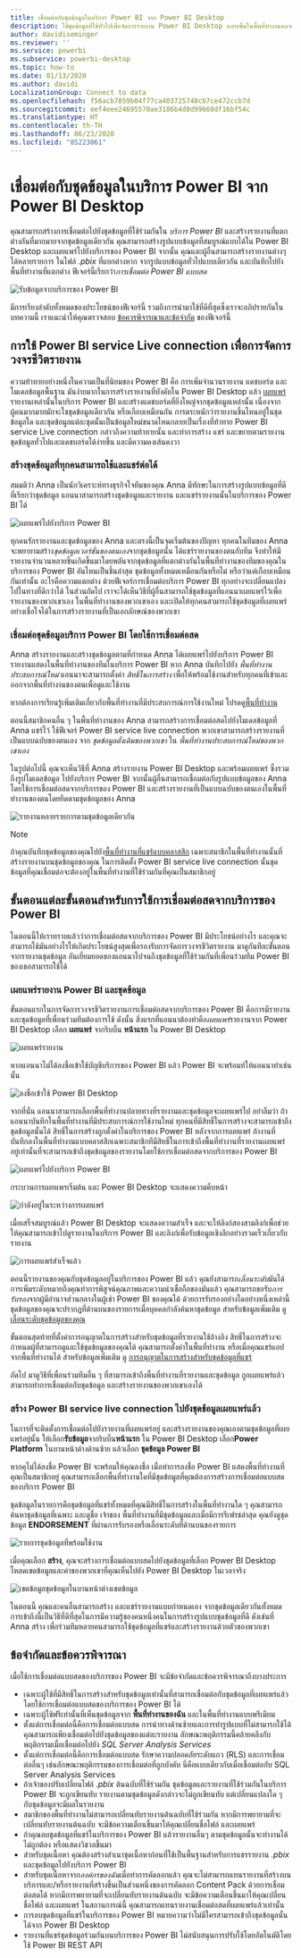 ```yaml
---
title: เชื่อมต่อกับชุดข้อมูลในบริการ Power BI จาก Power BI Desktop
description: ใช้ชุดข้อมูลที่ใช้ทั่วไปเพื่อจัดการรายงาน Power BI Desktop หลายชิ้นในพื้นที่ทำงานหลายแห่ง พร้อมจัดการวงจรชีวิตรายงานของคุณ
author: davidiseminger
ms.reviewer: ''
ms.service: powerbi
ms.subservice: powerbi-desktop
ms.topic: how-to
ms.date: 01/13/2020
ms.author: davidi
LocalizationGroup: Connect to data
ms.openlocfilehash: f56acb7859b04f77ca403725740cb7ce472ccb7d
ms.sourcegitcommit: eef4eee24695570ae3186b4d8d99660df16bf54c
ms.translationtype: HT
ms.contentlocale: th-TH
ms.lasthandoff: 06/23/2020
ms.locfileid: "85223061"
---
```

# <a name="connect-to-datasets-in-the-power-bi-service-from-power-bi-desktop"></a>เชื่อมต่อกับชุดข้อมูลในบริการ Power BI จาก Power BI Desktop

คุณสามารถสร้างการเชื่อมต่อไปยังชุดข้อมูลที่ใช้ร่วมกันใน *บริการ Power BI* และสร้างรายงานที่แตกต่างกันที่มากมายจากชุดข้อมูลเดียวกัน คุณสามารถสร้างรูปแบบข้อมูลที่สมบูรณ์แบบได้ใน Power BI Desktop และเผยแพร่ไปยังบริการของ Power BI จากนั้น คุณและผู้อื่นสามารถสร้างรายงานต่างๆ ได้หลายรายการ ในไฟล์ *.pbix* ที่แยกต่างหาก จากรูปแบบข้อมูลทั่วไปแบบเดียวกัน และบันทึกไปยังพื้นที่ทำงานที่แตกต่าง ฟีเจอร์นี้เรียกว่า*การเชื่อมต่อ Power BI แบบสด*

![รับข้อมูลจากบริการของ Power BI](media/desktop-report-lifecycle-datasets/report-lifecycle_01.png)

มีการเรียงลำดับทั้งหมดของประโยชน์ของฟีเจอร์นี้ รวมถึงการนำมาใช้ที่ดีที่สุดซึ่งเราจะอภิปรายกันในบทความนี้ เราแนะนำให้คุณตรวจสอบ [ข้อควรพิจารณาและข้อจำกัด](#limitations-and-considerations) ของฟีเจอร์นี้

## <a name="using-a-power-bi-service-live-connection-for-report-lifecycle-management"></a>การใช้ Power BI service Live connection เพื่อการจัดการวงจรชีวิตรายงาน

ความท้าทายอย่างหนึ่งในความเป็นที่นิยมของ Power BI คือ การเพิ่มจำนวนรายงาน แดชบอร์ด และโมเดลข้อมูลพื้นฐาน มันง่ายมากในการสร้างรายงานที่บังคับใน Power BI Desktop แล้ว [เผยแพร่](../create-reports/desktop-upload-desktop-files.md) รายงานเหล่านั้นในบริการ Power BI และสร้างแดชบอร์ดที่ยิ่งใหญ่จากชุดข้อมูลเหล่านั้น เนื่องจากผู้คนมากมายมักจะใชชุดข้อมูลเดียวกัน หรือเกือบเหมือนกัน การตระหนักว่ารายงานชิ้นไหนอยู่ในชุดข้อมูลใด และชุดข้อมูลแต่ละชุดนั้นเป็นข้อมูลใหม่ขนาดไหนกลายเป็นเรื่องที่ท้าทาย Power BI service Live connection กล่าวถึงความท้าทายนั้น และทำการสร้าง แชร์ และขยายตามรายงานชุดข้อมูลทั่วไปและแดชบอร์ดได้ง่ายขึ้น และมีความคงเส้นคงวา

### <a name="create-a-dataset-everyone-can-use-then-share-it"></a>สร้างชุดข้อมูลที่ทุกคนสามารถใช้และแชร์ต่อได้

สมมติว่า Anna เป็นนักวิเคราะห์ทางธุรกิจใจทีมของคุณ Anna มีทักษะในการสร้างรูปแบบข้อมูลที่ดี ที่เรียกว่าชุดข้อมูล แอนนาสามารถสร้างชุดข้อมูลและรายงาน และแชร์รายงานนั้นในบริการของ Power BI ได้

![เผยแพร่ไปยังบริการ Power BI](media/desktop-report-lifecycle-datasets/report-lifecycle_02a.png)

ทุกคนรักรายงานและชุดข้อมูลของ Anna และตรงนี้เป็นจุดเริ่มต้นของปัญหา ทุกคนในทีมของ Anna จะพยายามสร้าง*ชุดข้อมูลเวอร์ชั่นของตนเอง*จากชุดข้อมูลนั้น ได้แชร์รายงานของตนกับทีม จึงทำให้มีรายงานจำนวนหลายชิ้นเกิดขึ้นมาโดยพลันจากชุดข้อมูลที่แตกต่างกันในพื้นที่ทำงานของทีมของคุณในบริการของ Power BI อันไหนเป็นชิ้นล่าสุด ชุดข้อมูลทั้งหมดเหมือนกันหรือไม่ หรือว่าแค่เกือบเหมือนกันเท่านั้น อะไรคือความแตกต่าง ด้วยฟีเจอร์การเชื่อมต่อบริการ Power BI ทุกอย่างจะเปลี่ยนแปลงไปในทางที่ดีกว่าได้ ในส่วนถัดไป เราจะได้เห็นวิธีที่ผู้อื่นสามารถใช้ชุดข้อมูลที่แอนนาเผยแพร่ไว้เพื่อรายงานของพวกเขาเอง ในพื้นที่ทำงานของพวกเขาเอง และเปิดให้ทุกคนสามารถใช้ชุดข้อมูลที่เผยแพร่อย่างเชื่อใจได้ในการสร้างรายงานที่เป็นเอกลักษณ์ของพวกเขา

### <a name="connect-to-a-power-bi-service-dataset-using-a-live-connection"></a>เชื่อมต่อชุดข้อมูลบริการ Power BI โดยใช้การเชื่อมต่อสด

Anna สร้างรายงานและสร้างชุดข้อมูลตามที่กำหนด Anna ได้เผยแพร่ไปยังบริการ Power BI รายงานแสดงในพื้นที่ทำงานของทีมในบริการ Power BI หาก Anna บันทึกไปยัง *พื้นที่ทำงานประสบการณ์ใหม่* แอนนาจะสามารถตั้งค่า *สิทธิ์ในการสร้าง* เพื่อให้พร้อมใช้งานสำหรับทุกคนที่เข้าและออกจากพื้นที่ทำงานของตนเพื่อดูและใช้งาน

หากต้องการเรียนรู้เพิ่มเติมเกี่ยวกับพื้นที่ทำงานที่มีประสบการณ์การใช้งานใหม่ โปรดดู[พื้นที่ทำงาน](../collaborate-share/service-new-workspaces.md)

ตอนนี้สมาชิกคนอื่น ๆ ในพื้นที่ทำงานของ Anna สามารถสร้างการเชื่อมต่อสดไปยังโมเดลข้อมูลที่ Anna แชร์ไว้ ใช้ฟีเจอร์ Power BI service live connection พวกเขาสามารถสร้างรายงานที่เป็นแบบฉบับของตนเอง จาก *ชุดข้อมูลดั้งเดิมของพวกเขา* ใน *พื้นที่ทำงานประสบการณ์ใหม่ของพวกเขาเอง* 

ในรูปต่อไปนี้ คุณจะเห็นวิธีที่ Anna สร้างรายงาน Power BI Desktop และพร้อมเผยแพร่ ซึ่งรวมถึงรูปโมเดลข้อมูล ไปยังบริการ Power BI จากนั้นผู้อื่นสามารถเชื่อมต่อกับรูปแบบข้อมูลของ Anna โดยใช้การเชื่อมต่อสดจากบริการของ Power BI และสร้างรายงานที่เป็นแบบฉบับของตนเองในพื้นที่ทำงานของตนโดยยึดตามชุดข้อมูลของ Anna

![รายงานหลายรายการตามชุดข้อมูลเดียวกัน](media/desktop-report-lifecycle-datasets/report-lifecycle_03.png)

> [!NOTE]
> ถ้าคุณบันทึกชุดข้อมูลของคุณไปยัง[พื้นที่ทำงานที่แชร์แบบคลาสสิก](../collaborate-share/service-create-workspaces.md) เฉพาะสมาชิกในพื้นที่ทำงานนั้นที่สร้างรายงานบนชุดข้อมูลของคุณ ในการติดตั้ง Power BI service live connection นั้นชุดข้อมูลที่คุณเชื่อมต่อจะต้องอยู่ในพื้นที่ทำงานที่ใช้ร่วมกันที่คุณเป็นสมาชิกอยู่
> 
> 

## <a name="step-by-step-for-using-the-power-bi-service-live-connection"></a>ขั้นตอนแต่ละขั้นตอนสำหรับการใช้การเชื่อมต่อสดจากบริการของ  Power BI

ในตอนนี้ให้เราทราบแล้วว่าการเชื่อมต่อสดจากบริการของ  Power BI มีประโยชน์อย่างไร และคุณจะสามารถใช้มันอย่างไรให้เกิดประโยชน์สูงสุดเพื่อรองรับการจัดการวงจรชีวิตรายงาน มาดูกันทีละขั้นตอนจากรายงานชุดข้อมูล อันเยี่ยมยอดของแอนนาไปจนถึงชุดข้อมูลที่ใช้ร่วมกันที่เพื่อนร่วมทีม Power BI ของเธอสามารถใช้ได้

### <a name="publish-a-power-bi-report-and-dataset"></a>เผยแพร่รายงาน Power BI และชุดข้อมูล

ขั้นตอนแรกในการจัดการวงจรชีวิตรายงานการเชื่อมต่อสดจากบริการของ Power BI คือการมีรายงานและชุดข้อมูลที่เพื่อนร่วมทีมต้องการใช้ ดังนั้น สิ่งแรกที่แอนนาต้องทำคือ*เผยแพร่*รายงานจาก Power BI Desktop เลือก **เผยแพร่** จากริบบิ้น **หน้าแรก** ใน Power BI Desktop

![เผยแพร่รายงาน](media/desktop-report-lifecycle-datasets/report-lifecycle_02a.png)

หากแอนนาไม่ได้ลงชื่อเข้าใช้บัญชีบริการของ Power BI แล้ว Power BI  จะพร้อมท์ให้แอนนาทำเช่นนั้น

![ลงชื่อเข้าใช้ Power BI Desktop](media/desktop-report-lifecycle-datasets/report-lifecycle_04.png)

จากที่นั่น แอนนาสามารถเลือกพื้นที่ทำงานปลายทางที่รายงานและชุดข้อมูลจะเผยแพร่ไป อย่าลืมว่า ถ้าแอนนาบันทึกในพื้นที่ทำงานที่มีประสบการณ์การใช้งานใหม่ ทุกคนที่มีสิทธิ์ในการสร้างจะสามารถเข้าถึงชุดข้อมูลนั้นได้ สิทธิ์ในการสร้างถูกตั้งค่าในบริการของ Power BI หลังจากการเผยแพร่ ถ้างานที่บันทึกลงในพื้นที่ทำงานแบบคลาสสิกเฉพาะสมาชิกทีมีสิทธิ์ในการเข้าถึงพื้นที่ทำงานที่รายงานเผยแพร่อยู่เท่านั้นที่จะสามารถเข้าถึงชุดข้อมูลของรายงานโดยใช้การเชื่อมต่อสดจากบริการของ Power BI

![เผยแพร่ไปยังบริการ Power BI](media/desktop-report-lifecycle-datasets/report-lifecycle_05.png)

กระบวนการเผยแพรเริ่มต้น และ Power BI Desktop จะแสดงความคืบหน้า

![กำลังอยู่ในระหว่างการเผยแพร่](media/desktop-report-lifecycle-datasets/report-lifecycle_06.png)

เมื่อเสร็จสมบูรณ์แล้ว Power BI Desktop จะแสดงความสำเร็จ และจะให้ลิงก์สองสามลิงก์เพื่อช่วยให้คุณสามารถเข้าไปดูรายงานในบริการ Power BI และลิงก์เพื่อรับข้อมูลเชิงลึกอย่างรวดเร็วเกี่ยวกับรายงาน

![การเผยแพร่สำเร็จแล้ว](media/desktop-report-lifecycle-datasets/report-lifecycle_07.png)

ตอนนี้รายงานของคุณกับชุดข้อมูลอยู่ในบริการของ Power BI แล้ว คุณยังสามารถ*เลื่อนระดับ*มันได้  การเพิ่มระดับหมายถึงคุณทำการพิสูจน์คุณภาพและความน่าเชื่อถือของมันแล้ว คุณสามารถขอรับ*การรับรอง*จากผู้มีอำนาจส่วนกลางในผู้เช่า Power BI ของคุณได้ ด้วยการรับรองอย่างใดอย่างหนึ่งเหล่านี้ ชุดข้อมูลของคุณจะปรากฏที่ด้านบนของรายการเมื่อบุคคลกำลังค้นหาชุดข้อมูล สำหรับข้อมูลเพิ่มเติม ดู [เลื่อนระดับชุดข้อมูลของคุณ](service-datasets-promote.md)

ขั้นตอนสุดท้ายที่ตั้งค่าการอนุญาตในการสร้างสำหรับชุดข้อมูลที่รายงานใช้อ้างอิง สิทธิ์ในการสร้างจะกำหนดผู้ที่สามารถดูและใช้ชุดข้อมูลของคุณได้ คุณสามารถตั้งค่าในพื้นที่ทำงาน หรือเมื่อคุณแชร์แอปจากพื้นที่ทำงานได้ สำหรับข้อมูลเพิ่มเติม ดู [การอนุญาตในการสร้างสำหรับชุดข้อมูลที่แชร์](service-datasets-build-permissions.md)

ถัดไป มาดูวิธีที่เพื่อนร่วมทีมอื่น ๆ ที่สามารถเข้าถึงพื้นที่ทำงานที่รายงานและชุดข้อมูล ถูกเผยแพร่แล้ว สามารถทำการเชื่อมต่อกับชุดข้อมูล และสร้างรายงานของพวกเขาเองได้

### <a name="establish-a-power-bi-service-live-connection-to-the-published-dataset"></a>สร้าง Power BI service live connection ไปยังชุดข้อมูลเผยแพร่แล้ว

ในการที่จะติดตั้งการเชื่อมต่อไปยังรายงานที่เผยแพร่อยู่ และสร้างรายงานของคุณเองตามชุดข้อมูลที่เผยแพร่อยู่นั้น ให้เลือก**รับข้อมูล**จากริบบิ้น**หน้าแรก** ใน Power BI Desktop เลือก**Power Platform** ในบานหน้าต่างด้านซ้าย แล้วเลือก **ชุดข้อมูล Power BI**

หากคุไม่ได้ลงชื่อ Power BI จะพร้อมให้คุณลงชื่อ เมื่อทำการลงชื่อ Power BI แสดงพื้นที่ทำงานที่คุณเป็นสมาชิกอยู่ คุณสามารถเลือกพื้นที่ทำงานใดที่มีชุดข้อมูลที่คุณต้องการสร้างการเชื่อมต่อแบบสดของบริการ Power BI

ชุดข้อมูลในรายการคือชุดข้อมูลที่แชร์ทั้งหมดที่คุณมีสิทธิ์ในการสร้างในพื้นที่ทำงานใด ๆ คุณสามารถค้นหาชุดข้อมูลที่เฉพาะ และดูชื่อ เจ้าของ พื้นที่ทำงานที่มีชุดข้อมูลและเมื่อมีการรีเฟรชล่าสุด คุณยังดูชุดข้อมูล **ENDORSEMENT** ที่ผ่านการรับรองหรือเลื่อนระดับที่ด้านบนของรายการ

![รายการชุดข้อมูลที่พร้อมใช้งาน](media/desktop-report-lifecycle-datasets/desktop-select-shared-dataset.png)

เมื่อคุณเลือก **สร้าง**, คุณจะสร้างการเชื่อมต่อแบบสดไปยังชุดข้อมูลที่เลือก Power BI Desktop โหลดเขตข้อมูลและค่าของพวกเขาที่คุณเห็นไปยัง Power BI Desktop ในเวลาจริง

![เขตข้อมูลชุดข้อมูลในบานหน้าต่างเขตข้อมูล](media/desktop-report-lifecycle-datasets/report-lifecycle_10.png)

ในตอนนี้ คุณและคนอื่นสามารถสร้าง และแชร์รายงานแบบกำหนดเอง จากชุดข้อมูลเดียวกันทั้งหมด การเข้าถึงนี้เป็นวิธีที่ดีที่สุดในการมีความรู้ของคนหนึ่งคนในการสร้างรูปแบบชุดข้อมูลที่ดี ดังเช่นที่ Anna สร้าง เพื่อร่วมทีมหลายคนสามารถใช้ชุดข้อมูลที่แขร์และสร้างรายงานด้วยตัวของพวกเขา

## <a name="limitations-and-considerations"></a>ข้อจำกัดและข้อควรพิจารณา

เมื่อใช้การเชื่อมต่อแบบสดของบริการของ Power BI จะมีข้อจำกัดและข้อควรพิจารณาถึงบางประการ

* เฉพาะผู้ใช้ที่มีสิทธิ์ในการสร้างสำหรับชุดข้อมูลเท่านั้นที่สามารถเชื่อมต่อกับชุดข้อมูลที่เผยแพร่แล้วโดยใช้การเชื่อมต่อแบบสดของบริการของ Power BI ได้
* เฉพาะผู้ใช้ฟรีเท่านั้นที่เห็นชุดข้อมูลจาก **พื้นที่ทำงานของฉัน** และในพื้นที่ทำงานแบบพรีเมียม
* ตั้งแต่การเชื่อมต่อนี้คือการเชื่อมต่อแบบสด การนำทางด้านซ้ายและการทำรูปแบบที่ไม่สามารถใช้ได้ คุณสามารถเพียงเชื่อมต่อไปยังชุดข้อมูลของแต่ละรายงาน ลักษณะพฤติกรรมนี้คล้ายคลึงกับพฤติกรรมเมื่อเชื่อมต่อไปยัง *SQL Server Analysis Services*
* ตั้งแต่การเชื่อมต่อนี้คือการเชื่อมต่อแบบสด รักษาความปลอดภัยระดับแถว (RLS) และการเชื่อมต่ออื่นๆ เช่นลักษณะพฤติกรรมของการเชื่อมต่อที่ถูกบังคับ นี่คือแบบเดียวกับเมื่อเชื่อมต่อกับ SQL Server Analysis Services
* ถ้าเจ้าของปรับเปลี่ยนไฟล์ *.pbix* ต้นฉบับที่ใช้ร่วมกัน ชุดข้อมูลและรายงานที่ใช้ร่วมกันในบริการ Power BI จะถูกเขียนทับ รายงานตามชุดข้อมูลดังกล่าวจะไม่ถูกเขียนทับ แต่เปลี่ยนแปลงใด ๆ กับชุดข้อมูลจะมีผลในรายงาน
* สมาชิกของพื้นที่ทำงานไม่สามารถเปลี่ยนทับรายงานต้นฉบับที่ใช้ร่วมกัน หากมีการพยายามที่จะเปลี่ยนทับรายงานต้นฉบับ จะมีข้อความเตือนขึ้นมาให้คุณเปลี่ยนชื่อไฟล์ และเผยแพร่
* ถ้าคุณลบชุดข้อมูลที่แชร์ในบริการของ Power BI แล้วรายงานอื่นๆ ตามชุดข้อมูลนั้นจะทำงานได้ไม่ถูกต้อง หรือแสดงวิชวลขึ้นมา
* สำหรับชุดเนื้อหา คุณต้องสร้างสำเนาชุดเนื้อหาก่อนที่ใช้เป็นพื้นฐานสำหรับการแชรรายงาน *.pbix* และชุดข้อมูลไปยังบริการ Power BI
* สำหรับชุดเนื้อหาจาก*องค์กรของฉัน*เมื่อทำการคัดลอกแล้ว คุณจะไม่สามารถแทนรายงานที่สร้างบนบริการและ/หรือรายงานที่สร้างขึ้นเป็นส่วนหนึ่งของการคัดลอก Content Pack ด้วยการเชื่อมต่อสดได้ หากมีการพยายามที่จะเปลี่ยนทับรายงานต้นฉบับ จะมีข้อความเตือนขึ้นมาให้คุณเปลี่ยนชื่อไฟล์ และเผยแพร่ ในสถานการณ์นี้ คุณสามารถแทนรายงานเชื่อมต่อสดที่เผยแพร่แล้วเท่านั้น
* การลบชุดข้อมูลที่แชร์ในบริการของ Power BI หมายความว่าไม่มีใครสามารถเข้าถึงชุดข้อมูลนั้นได้จาก Power BI Desktop
* รายงานที่แชร์ชุดข้อมูลร่วมกันบนบริการของ Power BI ไม่สนับสนุนการปรับใช้โดยอัตโนมัติโดยใช้ Power BI REST API
